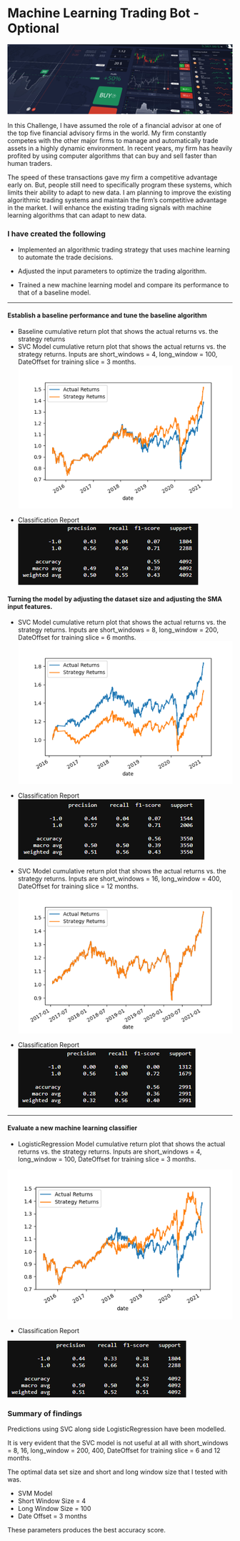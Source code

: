 # Machine Learning Trading Bot - Optional

![Decorative image.](Images/15-challenge-image.png)

In this Challenge, I have assumed the role of a financial advisor at one of the top five financial advisory firms in the world. My firm constantly competes with the other major firms to manage and automatically trade assets in a highly dynamic environment. In recent years, my firm has heavily profited by using computer algorithms that can buy and sell faster than human traders.

The speed of these transactions gave my firm a competitive advantage early on. But, people still need to specifically program these systems, which limits their ability to adapt to new data. I am planning to improve the existing algorithmic trading systems and maintain the firm’s competitive advantage in the market. I will enhance the existing trading signals with machine learning algorithms that can adapt to new data.

### I have created the following 

* Implemented an algorithmic trading strategy that uses machine learning to automate the trade decisions.

* Adjusted the input parameters to optimize the trading algorithm.

* Trained a new machine learning model and compare its performance to that of a baseline model.

---

#### Establish a baseline performance and tune the baseline algorithm 

* Baseline cumulative return plot that shows the actual returns vs. the strategy returns
* SVC Model cumulative return plot that shows the actual returns vs. the strategy returns. Inputs are short_windows = 4, long_window = 100, DateOffset for training slice = 3 months.
![[returns_actual_vs_strategy]](Images/svm_returns_actual_vs_strategy_1_1.PNG?raw=true)

- Classification Report
![[Classification Report]](Images/SVM_Classification_Report_1_1.png?raw=true)



#### Turning the model by adjusting the dataset size and adjusting the SMA input features.

* SVC Model cumulative return plot that shows the actual returns vs. the strategy returns. 
  Inputs are short_windows = 8, long_window = 200, DateOffset for training slice = 6 months.
![[returns_actual_vs_strategy_6_months]](Images/svm_returns_actual_vs_strategy_1_2.PNG?raw=true)

- Classification Report
![[Classification Report]](Images/SVM_Classification_Report_1_2.png?raw=true)


* SVC Model cumulative return plot that shows the actual returns vs. the strategy returns. 
  Inputs are short_windows = 16, long_window = 400, DateOffset for training slice = 12 months.
 ![[returns_actual_vs_strategy_12_months]](Images/svm_returns_actual_vs_strategy_1_3.PNG?raw=true)

- Classification Report
![[Classification Report]](Images/SVM_Classification_Report_1_3.png?raw=true)


---

#### Evaluate a new machine learning classifier 

* LogisticRegression Model cumulative return plot that shows the actual returns vs. the strategy returns. 
  Inputs are short_windows = 4, long_window = 100, DateOffset for training slice = 3 months.

![[returns_actual_vs_strategy_LogisticRegression]](Images/LogisticRegression_returns_actual_vs_strategy.PNG?raw=true)

- Classification Report

![[Classification Report]](Images/LogisticRegression_classification_report.PNG?raw=true)

### Summary of findings

Predictions using SVC along side LogisticRegression have been modelled. 

It is very evident that the SVC model is not useful at all with short_windows = 8, 16, long_window = 200, 400, DateOffset for training slice = 6 and 12 months.

The optimal data set size and short and long window size that I tested with was.

 - SVM Model
 - Short Window Size = 4
 - Long Window Size = 100
 - Date Offset = 3 months

 These parameters produces the best accuracy score. 

